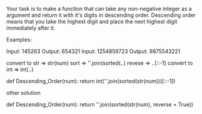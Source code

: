 Your task is to make a function that can take any non-negative integer as a argument and return it with it's digits in descending order. Descending order means that you take the highest digit and place the next highest digit immediately after it.

Examples:

Input: 145263 Output: 654321
Input: 1254859723 Output: 9875543221

convert to str => str(num)
sort => ''.join(sorted(..)
revese => ..[::-1]
convert to int => int(..)


def Descending_Order(num):
  return int(''.join(sorted(str(num)))[::-1])
    
other solution

def Descending_Order(num):
  return ''.join(sorted(str(num), reverse = True))
